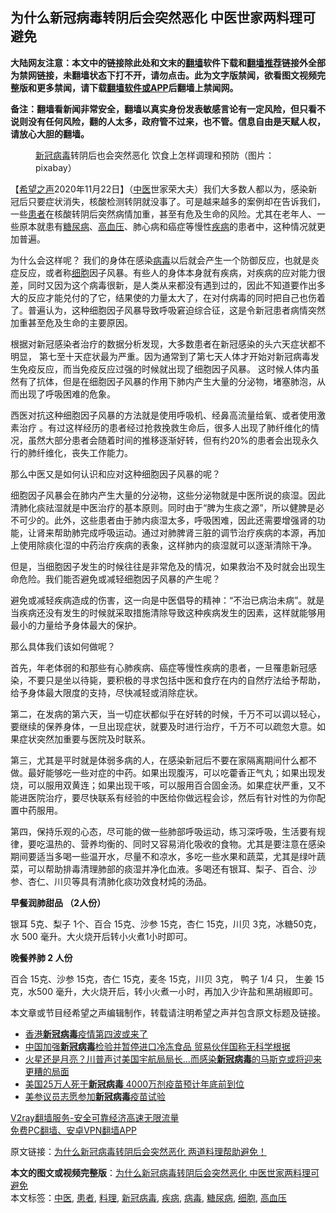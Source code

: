  <h2>为什么新冠病毒转阴后会突然恶化 中医世家两料理可避免</h2> <p class="notice"><b>大陆网友注意：本文中的链接除此处和文末的<a href="https://github.com/bannedbook/fanqiang" >翻墙</a>软件下载和<a href="https://github.com/killgcd/justmysocks/blob/master/README.md">翻墙推荐</a>链接外全部为禁网链接，未翻墙状态下打不开，请勿点击。此为文字版禁闻，欲看图文视频完整版和更多禁闻，请下载<a href="https://github.com/bannedbook/fanqiang">翻墙软件或APP</a>后翻墙上禁闻网。</p><p>备注：翻墙看新闻非常安全，翻墙以真实身份发表敏感言论有一定风险，但只看不说则没有任何风险，翻的人太多，政府管不过来，也不管。信息自由是天赋人权，请放心大胆的翻墙。</b></p>  <div class="entry"> <figure><figcaption><a href="https://www.bannedbook.org/bnews/tag/%e6%96%b0%e5%86%a0%e7%97%85%e6%af%92/" class="st_tag internal_tag" rel="tag" title="标签 新冠病毒 下的日志">新冠病毒</a>转阴后也会突然恶化 饮食上怎样调理和预防（图片：pixabay）</figcaption></figure> <p>【<span class='wp_keywordlink_affiliate'><a href="https://www.soundofhope.org" title="希望之声" target="_blank">希望之声</a></span>2020年11月22日】（<a href="https://www.bannedbook.org/bnews/tag/%e4%b8%ad%e5%8c%bb/" class="st_tag internal_tag" rel="tag" title="标签 中医 下的日志">中医</a>世家荣大夫）我们大多数人都以为，感染新冠后只要症状消失，核酸检测转阴就没事了。可是越来越多的案例却在告诉我们，一些<a href="https://www.bannedbook.org/bnews/tag/%E6%82%A3%E8%80%85/" class="st_tag internal_tag" rel="tag" title="标签 患者 下的日志">患者</a>在核酸转阴后突然病情加重，甚至有危及生命的风险。尤其在老年人、一些原本就患有<a href="https://www.bannedbook.org/bnews/tag/%e7%b3%96%e5%b0%bf%e7%97%85/" class="st_tag internal_tag" rel="tag" title="标签 糖尿病 下的日志">糖尿病</a>、<a href="https://www.bannedbook.org/bnews/tag/%e9%ab%98%e8%a1%80%e5%8e%8b/" class="st_tag internal_tag" rel="tag" title="标签 高血压 下的日志">高血压</a>、肺心病和癌症等慢性<a href="https://www.bannedbook.org/bnews/tag/%e7%96%be%e7%97%85/" class="st_tag internal_tag" rel="tag" title="标签 疾病 下的日志">疾病</a>的患者中，这种情况就更加普遍。</p> <p>为什么会这样呢？ 我们的身体在感染<a href="https://www.bannedbook.org/bnews/tag/%e7%97%85%e6%af%92/" class="st_tag internal_tag" rel="tag" title="标签 病毒 下的日志">病毒</a>以后就会产生一个防御反应，也就是炎症反应，或者称<a href="https://www.bannedbook.org/bnews/tag/%E7%BB%86%E8%83%9E/" class="st_tag internal_tag" rel="tag" title="标签 细胞 下的日志">细胞</a>因子风暴。有些人的身体本身就有疾病，对疾病的应对能力很差，同时又因为这个病毒很新，是人类从来都没有遇到过的，因此不知道要作出多大的反应才能兑付的了它，结果使的力量太大了，在对付病毒的同时把自己也伤着了。普遍认为，这种细胞因子风暴导致呼吸窘迫综合征，这是令新冠患者病情突然加重甚至危及生命的主要原因。</p> <p>根据对新冠感染者治疗的数据分析发现，大多数患者在新冠感染的头六天症状都不明显， 第七至十天症状最为严重。因为通常到了第七天人体才开始对新冠病毒发生免疫反应，而当免疫反应过强的时候就出现了细胞因子风暴。 这时候人体内虽然有了抗体，但是在细胞因子风暴的作用下肺内产生大量的分泌物，堵塞肺泡，从而出现了呼吸困难的危象。</p> <p>西医对抗这种细胞因子风暴的方法就是使用呼吸机、经鼻高流量给氧、或者使用激素治疗 。有过这样经历的患者经过抢救挽救生命后，很多人出现了肺纤维化的情况，虽然大部分患者会随着时间的推移逐渐好转，但有约20%的患者会出现永久行的肺纤维化，丧失工作能力。</p>  <p>那么中医又是如何认识和应对这种细胞因子风暴的呢？</p> <p>细胞因子风暴会在肺内产生大量的分泌物，这些分泌物就是中医所说的痰湿。因此清肺化痰祛湿就是中医治疗的基本原则。同时由于“脾为生痰之源”，所以健脾是必不可少的。此外，这些患者由于肺内痰湿太多，呼吸困难，因此还需要增强肾的功能，让肾来帮助肺完成呼吸运动。通过对肺脾肾三脏的调节治疗疾病的本源，再加上使用除痰化湿的中药治疗疾病的表象，这样肺内的痰湿就可以逐渐清除干净。</p> <p>但是，当细胞因子发生的时候往往是非常危及的情况，如果救治不及时就会出现生命危险。我们能否避免或减轻细胞因子风暴的产生呢？</p> <p>避免或减轻疾病造成的伤害，这一向是中医倡导的精神：“不治已病治未病”。就是当疾病还没有发生的时候就采取措施清除导致这种疾病发生的因素，这样就能够用最小的力量给予身体最大的保护。</p>  <p>那么具体我们该如何做呢？</p> <p>首先，年老体弱的和那些有心肺疾病、癌症等慢性疾病的患者，一旦罹患新冠感染，不要只是坐以待毙，要积极的寻求包括中医和食疗在内的自然疗法给予帮助，给予身体最大限度的支持，尽快减轻或消除症状。</p> <p>第二，在发病的第六天，当一切症状都似乎在好转的时候，千万不可以调以轻心，要继续的保养身体，一旦出现症状，就要及时进行治疗，千万不可以疏忽大意。如果症状突然加重要与医院及时联系。</p> <p>第三，尤其是平时就是体弱多病的人，在感染新冠后不要在家隔离期间什么都不做。最好能够吃一些对症的中药。如果出现腹泻，可以吃藿香正气丸；如果出现发烧，可以服用双黄连；如果出现干咳，可以服用百合固金汤。如果症状严重，又不能进医院治疗，要尽快联系有经验的中医给你做远程会诊，然后有针对性的为你配置中药服用。</p>  <p>第四，保持乐观的心态，尽可能的做一些肺部呼吸运动，练习深呼吸，生活要有规律，要吃温热的、营养均衡的、同时又容易消化吸收的食物。尤其是要注意在感染期间要适当多喝一些温开水，尽量不和凉水，多吃一些水果和蔬菜，尤其是绿叶蔬菜，可以帮助排毒清理肺部的痰湿并净化血液。多喝还有银耳、梨子、百合、沙参、杏仁、川贝等具有清肺化痰功效食材炖的汤品。</p> <p><strong>早餐润肺甜品 （2人份）</strong></p> <p>银耳 5克、梨子 1个、百合 15克、沙参 15克，杏仁 15克，川贝 3克，冰糖50克，水 500 毫升。大火烧开后转小火煮1小时即可。</p> <p><strong>晚餐养肺 2 人份</strong></p>  <p>百合 15克、沙参 15克，杏仁 15克，麦冬 15克，川贝 3克， 鸭子 1/4 只， 生姜 15克，水500 毫升，大火烧开后，转小火煮一小时，再加入少许盐和黑胡椒即可。</p> <p>本文章或节目经希望之声编辑制作，转载请注明希望之声并包含原文标题及链接。</p> <ul class='op-related-articles' title='相关阅读'> <li><a href='https://www.bannedbook.org/bnews/cnnews/hknews/20201120/1434175.html' target='_blank'>香港<b>新冠病毒</b>疫情第四波或来了</a></li> <li><a href='https://www.bannedbook.org/bnews/ssgc/20201120/1433774.html' target='_blank'>中国加强<b>新冠病毒</b>检验并暂停进口冷冻食品 贸易伙伴国称无科学根据</a></li> <li><a href='https://www.bannedbook.org/bnews/ssgc/20201120/1433771.html' target='_blank'>火星还是月亮？川普声讨美国宇航局局长…而感染<b>新冠病毒</b>的马斯克或将迎来更糟的局面</a></li> <li><a href='https://www.bannedbook.org/bnews/worldnews/usa/20201119/1433541.html' target='_blank'>美国25万人死于<b>新冠病毒</b> 4000万剂疫苗预计年底前到位</a></li> <li><a href='https://www.bannedbook.org/bnews/worldnews/usa/20201118/1432706.html' target='_blank'>美参议员志愿参加<b>新冠病毒</b>疫苗试验</a></li> </ul> <p class="texttj"> <a href="https://www.bannedbook.org/forum23/topic22702.html" target="_blank">V2ray翻墙服务-安全可靠经济高速无限流量</a><br/> <a href="https://github.com/bannedbook/fanqiang/wiki/%E7%A6%81%E9%97%BB%E7%BD%91%E5%AE%89%E5%8D%93%E7%BF%BB%E5%A2%99%E6%96%B0%E9%97%BBAPP" target="_blank">免费PC翻墙、安卓VPN翻墙APP</a></p><p>原文链接：<a class="src_link"  href="https://www.soundofhope.org/post/445414" target="_blank">为什么新冠病毒转阴后会突然恶化 两道料理帮助避免！</a></p><a name='sharetosocial'></a>       <div><b>本文的图文或视频完整版</b>：<a href='https://www.bannedbook.org/bnews/comments/20201122/1435269.html'>为什么新冠病毒转阴后会突然恶化 中医世家两料理可避免</a></div>  </div><!--END ENTRY--> <div class="postfooter"> <div>本文标签：<a href="https://www.bannedbook.org/bnews/tag/%e4%b8%ad%e5%8c%bb/" rel="tag">中医</a>, <a href="https://www.bannedbook.org/bnews/tag/%E6%82%A3%E8%80%85/" rel="tag">患者</a>, <a href="https://www.bannedbook.org/bnews/tag/%e6%96%99%e7%90%86/" rel="tag">料理</a>, <a href="https://www.bannedbook.org/bnews/tag/%e6%96%b0%e5%86%a0%e7%97%85%e6%af%92/" rel="tag">新冠病毒</a>, <a href="https://www.bannedbook.org/bnews/tag/%e7%96%be%e7%97%85/" rel="tag">疾病</a>, <a href="https://www.bannedbook.org/bnews/tag/%e7%97%85%e6%af%92/" rel="tag">病毒</a>, <a href="https://www.bannedbook.org/bnews/tag/%e7%b3%96%e5%b0%bf%e7%97%85/" rel="tag">糖尿病</a>, <a href="https://www.bannedbook.org/bnews/tag/%E7%BB%86%E8%83%9E/" rel="tag">细胞</a>, <a href="https://www.bannedbook.org/bnews/tag/%e9%ab%98%e8%a1%80%e5%8e%8b/" rel="tag">高血压</a></div>  </div><!--END POSTFOOTER--> 
